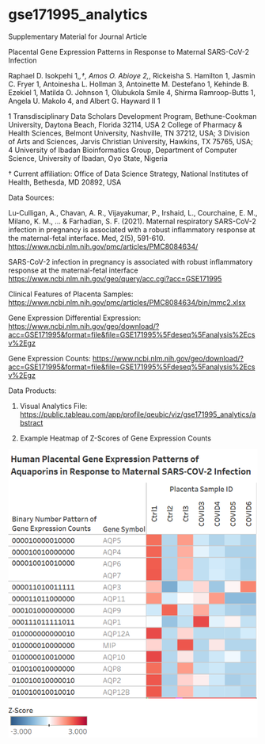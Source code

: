 # gse171995_analytics

Supplementary Material for Journal Article

Placental Gene Expression Patterns in Response to Maternal SARS-CoV-2 Infection 

Raphael D. Isokpehi 1,*,†, Amos O. Abioye 2,*, Rickeisha S. Hamilton 1, Jasmin C. Fryer 1, Antoinesha L. Hollman 3, Antoinette M. Destefano 1, Kehinde B. Ezekiel 1, Matilda O. Johnson 1, Olubukola Smile 4, Shirma Ramroop-Butts 1, Angela U. Makolo 4, and Albert G. Hayward II 1 

1    Transdisciplinary Data Scholars Development Program, Bethune-Cookman University, Daytona Beach, Florida 32114, USA
2    College of Pharmacy & Health Sciences, Belmont University, Nashville, TN 37212, USA; 
3    Division of Arts and Sciences, Jarvis Christian University, Hawkins, TX 75765, USA; 
4    University of Ibadan Bioinformatics Group, Department of Computer Science, University of Ibadan, Oyo State, Nigeria

†    Current affiliation: Office of Data Science Strategy, National Institutes of Health, Bethesda, MD 20892, USA 

Data Sources:

Lu-Culligan, A., Chavan, A. R., Vijayakumar, P., Irshaid, L., Courchaine, E. M., Milano, K. M., ... & Farhadian, S. F. (2021). Maternal respiratory SARS-CoV-2 infection in pregnancy is associated with a robust inflammatory response at the maternal-fetal interface. Med, 2(5), 591-610. https://www.ncbi.nlm.nih.gov/pmc/articles/PMC8084634/

SARS-CoV-2 infection in pregnancy is associated with robust inflammatory response at the maternal-fetal interface https://www.ncbi.nlm.nih.gov/geo/query/acc.cgi?acc=GSE171995

Clinical Features of Placenta Samples: https://www.ncbi.nlm.nih.gov/pmc/articles/PMC8084634/bin/mmc2.xlsx

Gene Expression Differential Expression: https://www.ncbi.nlm.nih.gov/geo/download/?acc=GSE171995&format=file&file=GSE171995%5Fdeseq%5Fanalysis%2Ecsv%2Egz

Gene Expression Counts: https://www.ncbi.nlm.nih.gov/geo/download/?acc=GSE171995&format=file&file=GSE171995%5Fdeseq%5Fanalysis%2Ecsv%2Egz

Data Products:
1. Visual Analytics File: https://public.tableau.com/app/profile/qeubic/viz/gse171995_analytics/abstract

2. Example Heatmap of Z-Scores of Gene Expression Counts

![Pattern of Expression of Aquaporins in Response to Maternal SARS-CoV-2 Infection](https://github.com/qeubic/gse171995_analytics/blob/main/overview_figure.png)

